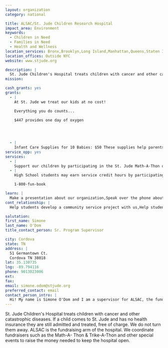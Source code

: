 ```yaml
---
layout: organization
category: national

title: ALSAC/St. Jude Children Research Hospital
impact_area: Environment
keywords: 
  - Children in Need
  - Families in Need
  - Health and Wellness
location_services: Bronx,Brooklyn,Long Island,Manhattan,Queens,Staten Island,Greater New York,Outside NYC
location_offices: Outside NYC
website: www.stjude.org

description: |
  St. Jude Children's Hospital treats children with cancer and other catastrophic diseases.  If a child comes to St. Jude and has no health insurance they are still admitted and treated, free of charge. We do not turn them away. ALSAC is the fundraising arm of the hospital.  We coordinate fundraisers such as the Math-A- Thon & Trike-A-Thon and other special events to raise the money needed to keep the hospital open.
mission: 

cash_grants: yes
grants: 
  - |
    At St. Jude we treat our kids at no cost!

    Everything you do counts...

    $447 provides one day of oxygen

    

    
  - |
    Infant Care Supplies for 10 Babies: $50 These supplies help parents and nurses care for babies in treatment and include items like diapers, baby bottles, sippy cups, pacifiers, footies and heel warmers.
service_opp: yes
services: 
  - |
    Support our children by participating in the St. Jude Math-A-Thon or the St. Jude Trike -A -Thon.
  - |
    High School students may earn service credit hours by participating in a special event or service project for St. Jude. Visit our wesite ar call our 800 # to learn more.

    1-800-fun-book

learn: |
  Make a presentation about our organization,Speak over the phone about our work
cont_relationship: |
  Help students develop a community service project with us,Help students tell local newspapers and media about their grant and/or project with us

salutation: 
first_name: Simone
last_name: O'Dom
title_contact_person: Sr. Program Supervisor

city: Cordova
state: TN
address: |
  51 Germantown Ct.  
  Cordova TN 38018
lat: 35.130735
lng: -89.794116
phone: 9013023006
ext: 
fax: 
email: simone.odom@stjude.org
preferred_contact: email
contact_person_intro: |
  Hi! My name is Simone O'Dom and I am a supervisor for ALSAC, the fundraising arm of St. Jude Children's Research Hospital. I have been employed with St. Jude for 15 years and currently supervise the St. Jude Math-A-Thon program. Common Cents is a great way to earn  community service hours while helping our kids battle the fight of their lives! Please contact me for ways that you can help...it all adds up!!
---
```

St. Jude Children's Hospital treats children with cancer and other catastrophic diseases.  If a child comes to St. Jude and has no health insurance they are still admitted and treated, free of charge. We do not turn them away. ALSAC is the fundraising arm of the hospital.  We coordinate fundraisers such as the Math-A- Thon & Trike-A-Thon and other special events to raise the money needed to keep the hospital open.